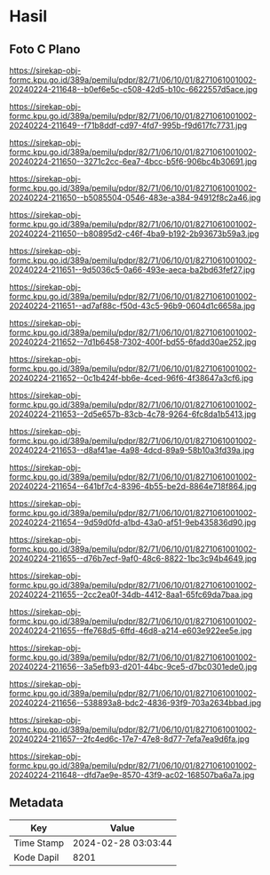 # Hasil

## Foto C Plano

https://sirekap-obj-formc.kpu.go.id/389a/pemilu/pdpr/82/71/06/10/01/8271061001002-20240224-211648--b0ef6e5c-c508-42d5-b10c-6622557d5ace.jpg

https://sirekap-obj-formc.kpu.go.id/389a/pemilu/pdpr/82/71/06/10/01/8271061001002-20240224-211649--f71b8ddf-cd97-4fd7-995b-f9d617fc7731.jpg

https://sirekap-obj-formc.kpu.go.id/389a/pemilu/pdpr/82/71/06/10/01/8271061001002-20240224-211650--3271c2cc-6ea7-4bcc-b5f6-906bc4b30691.jpg

https://sirekap-obj-formc.kpu.go.id/389a/pemilu/pdpr/82/71/06/10/01/8271061001002-20240224-211650--b5085504-0546-483e-a384-94912f8c2a46.jpg

https://sirekap-obj-formc.kpu.go.id/389a/pemilu/pdpr/82/71/06/10/01/8271061001002-20240224-211650--b80895d2-c46f-4ba9-b192-2b93673b59a3.jpg

https://sirekap-obj-formc.kpu.go.id/389a/pemilu/pdpr/82/71/06/10/01/8271061001002-20240224-211651--9d5036c5-0a66-493e-aeca-ba2bd63fef27.jpg

https://sirekap-obj-formc.kpu.go.id/389a/pemilu/pdpr/82/71/06/10/01/8271061001002-20240224-211651--ad7af88c-f50d-43c5-96b9-0604d1c6658a.jpg

https://sirekap-obj-formc.kpu.go.id/389a/pemilu/pdpr/82/71/06/10/01/8271061001002-20240224-211652--7d1b6458-7302-400f-bd55-6fadd30ae252.jpg

https://sirekap-obj-formc.kpu.go.id/389a/pemilu/pdpr/82/71/06/10/01/8271061001002-20240224-211652--0c1b424f-bb6e-4ced-96f6-4f38647a3cf6.jpg

https://sirekap-obj-formc.kpu.go.id/389a/pemilu/pdpr/82/71/06/10/01/8271061001002-20240224-211653--2d5e657b-83cb-4c78-9264-6fc8da1b5413.jpg

https://sirekap-obj-formc.kpu.go.id/389a/pemilu/pdpr/82/71/06/10/01/8271061001002-20240224-211653--d8af41ae-4a98-4dcd-89a9-58b10a3fd39a.jpg

https://sirekap-obj-formc.kpu.go.id/389a/pemilu/pdpr/82/71/06/10/01/8271061001002-20240224-211654--641bf7c4-8396-4b55-be2d-8864e718f864.jpg

https://sirekap-obj-formc.kpu.go.id/389a/pemilu/pdpr/82/71/06/10/01/8271061001002-20240224-211654--9d59d0fd-a1bd-43a0-af51-9eb435836d90.jpg

https://sirekap-obj-formc.kpu.go.id/389a/pemilu/pdpr/82/71/06/10/01/8271061001002-20240224-211655--d76b7ecf-9af0-48c6-8822-1bc3c94b4649.jpg

https://sirekap-obj-formc.kpu.go.id/389a/pemilu/pdpr/82/71/06/10/01/8271061001002-20240224-211655--2cc2ea0f-34db-4412-8aa1-65fc69da7baa.jpg

https://sirekap-obj-formc.kpu.go.id/389a/pemilu/pdpr/82/71/06/10/01/8271061001002-20240224-211655--ffe768d5-6ffd-46d8-a214-e603e922ee5e.jpg

https://sirekap-obj-formc.kpu.go.id/389a/pemilu/pdpr/82/71/06/10/01/8271061001002-20240224-211656--3a5efb93-d201-44bc-9ce5-d7bc0301ede0.jpg

https://sirekap-obj-formc.kpu.go.id/389a/pemilu/pdpr/82/71/06/10/01/8271061001002-20240224-211656--538893a8-bdc2-4836-93f9-703a2634bbad.jpg

https://sirekap-obj-formc.kpu.go.id/389a/pemilu/pdpr/82/71/06/10/01/8271061001002-20240224-211657--2fc4ed6c-17e7-47e8-8d77-7efa7ea9d6fa.jpg

https://sirekap-obj-formc.kpu.go.id/389a/pemilu/pdpr/82/71/06/10/01/8271061001002-20240224-211648--dfd7ae9e-8570-43f9-ac02-168507ba6a7a.jpg


## Metadata

| Key        | Value               |
| ---------- | ------------------- |
| Time Stamp | 2024-02-28 03:03:44 |
| Kode Dapil | 8201                |



